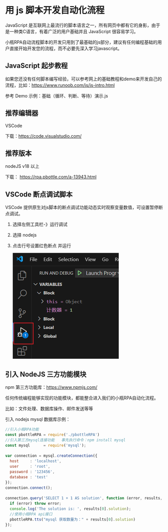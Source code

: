 # 用 js 脚本开发自动化流程 

JavaScript 是互联网上最流行的脚本语言之一，所有网页中都有它的身影，由于是一种类C语言，有着广泛的用户基础并且 JavaScript 很容易学习。

小瓶RPA自动流程脚本的开发只用到了最基础的js部分，建议有任何编程基础的用户直接开始开发您的流程，而不必要先深入学习javascript。


## JavaScript 起步教程

如果您还没有任何脚本编写经验，可以参考网上的基础教程和demo来开发自己的流程，比如：https://www.runoob.com/js/js-intro.html

参考 Demo 示例：基础（循环、判断、等待）演示.js


## 推荐编辑器

VSCode 

下载：https://code.visualstudio.com/

## 推荐版本

nodeJS v18 以上

下载： https://rpa.pbottle.com/a-13943.html



## VSCode 断点调试脚本

VSCode 提供原生对js脚本的断点调试功能动态实时观察变量数值，可设置暂停断点调试。

1. 选择左侧工具栏-》运行调试  
2. 选择 nodejs
3. 点击行号设置红色断点 并运行
   
   ![小瓶脚本调试](./public/Snipaste_2025-03-30_19-57-57.png)


## 引入 NodeJS 三方功能模块

npm 第三方功能库：https://www.npmjs.com/

任何传统编程能够实现的功能模块，都能整合进入我们的小瓶RPA自动化流程。

比如：文件处理、数据库操作、邮件发送等等

引入 nodejs mysql 数据库示例：

```javascript
//引入小瓶RPA功能
const pbottleRPA = require('./pbottleRPA')
//引入第三方mysql连接功能   事先执行命令：npm install mysql
const mysql      = require('mysql');

var connection = mysql.createConnection({
  host     : 'localhost',
  user     : 'root',
  password : '123456',
  database : 'test'
});
connection.connect();
 
connection.query('SELECT 1 + 1 AS solution', function (error, results, fields) {
  if (error) throw error;
  console.log('The solution is: ', results[0].solution);
  //使用小瓶RPA api接口
  pbottleRPA.tts("mysql 获取数量为：" + results[0].solution)
});
```